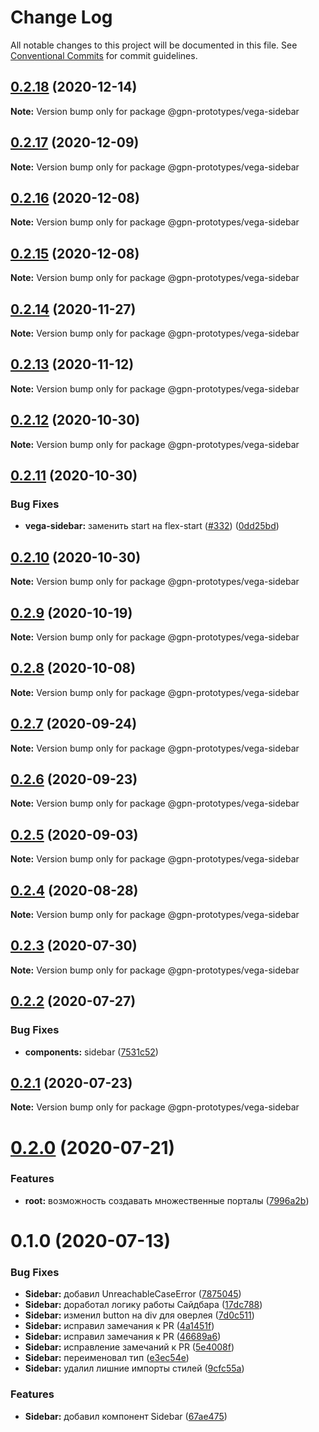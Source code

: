 # Change Log

All notable changes to this project will be documented in this file.
See [Conventional Commits](https://conventionalcommits.org) for commit guidelines.

## [0.2.18](https://github.com/gpn-prototypes/vega-ui/compare/@gpn-prototypes/vega-sidebar@0.2.17...@gpn-prototypes/vega-sidebar@0.2.18) (2020-12-14)

**Note:** Version bump only for package @gpn-prototypes/vega-sidebar





## [0.2.17](https://github.com/gpn-prototypes/vega-ui/compare/@gpn-prototypes/vega-sidebar@0.2.15...@gpn-prototypes/vega-sidebar@0.2.17) (2020-12-09)

**Note:** Version bump only for package @gpn-prototypes/vega-sidebar





## [0.2.16](https://github.com/gpn-prototypes/vega-ui/compare/@gpn-prototypes/vega-sidebar@0.2.15...@gpn-prototypes/vega-sidebar@0.2.16) (2020-12-08)

**Note:** Version bump only for package @gpn-prototypes/vega-sidebar





## [0.2.15](https://github.com/gpn-prototypes/vega-ui/compare/@gpn-prototypes/vega-sidebar@0.2.14...@gpn-prototypes/vega-sidebar@0.2.15) (2020-12-08)

**Note:** Version bump only for package @gpn-prototypes/vega-sidebar





## [0.2.14](https://github.com/gpn-prototypes/vega-ui/compare/@gpn-prototypes/vega-sidebar@0.2.13...@gpn-prototypes/vega-sidebar@0.2.14) (2020-11-27)

**Note:** Version bump only for package @gpn-prototypes/vega-sidebar





## [0.2.13](https://github.com/gpn-prototypes/vega-ui/compare/@gpn-prototypes/vega-sidebar@0.2.12...@gpn-prototypes/vega-sidebar@0.2.13) (2020-11-12)

**Note:** Version bump only for package @gpn-prototypes/vega-sidebar





## [0.2.12](https://github.com/gpn-prototypes/vega-ui/compare/@gpn-prototypes/vega-sidebar@0.2.11...@gpn-prototypes/vega-sidebar@0.2.12) (2020-10-30)

**Note:** Version bump only for package @gpn-prototypes/vega-sidebar





## [0.2.11](https://github.com/gpn-prototypes/vega-ui/compare/@gpn-prototypes/vega-sidebar@0.2.10...@gpn-prototypes/vega-sidebar@0.2.11) (2020-10-30)


### Bug Fixes

* **vega-sidebar:** заменить start на flex-start ([#332](https://github.com/gpn-prototypes/vega-ui/issues/332)) ([0dd25bd](https://github.com/gpn-prototypes/vega-ui/commit/0dd25bdaad3ca5af03ab3a8f1290dad0f7cdf761))





## [0.2.10](https://github.com/gpn-prototypes/vega-ui/compare/@gpn-prototypes/vega-sidebar@0.2.9...@gpn-prototypes/vega-sidebar@0.2.10) (2020-10-30)

**Note:** Version bump only for package @gpn-prototypes/vega-sidebar





## [0.2.9](https://github.com/gpn-prototypes/vega-ui/compare/@gpn-prototypes/vega-sidebar@0.2.8...@gpn-prototypes/vega-sidebar@0.2.9) (2020-10-19)

**Note:** Version bump only for package @gpn-prototypes/vega-sidebar





## [0.2.8](https://github.com/gpn-prototypes/vega-ui/compare/@gpn-prototypes/vega-sidebar@0.2.7...@gpn-prototypes/vega-sidebar@0.2.8) (2020-10-08)

**Note:** Version bump only for package @gpn-prototypes/vega-sidebar





## [0.2.7](https://github.com/gpn-prototypes/vega-ui/compare/@gpn-prototypes/vega-sidebar@0.2.6...@gpn-prototypes/vega-sidebar@0.2.7) (2020-09-24)

**Note:** Version bump only for package @gpn-prototypes/vega-sidebar





## [0.2.6](https://github.com/gpn-prototypes/vega-ui/compare/@gpn-prototypes/vega-sidebar@0.2.5...@gpn-prototypes/vega-sidebar@0.2.6) (2020-09-23)

**Note:** Version bump only for package @gpn-prototypes/vega-sidebar





## [0.2.5](https://github.com/gpn-prototypes/vega-ui/compare/@gpn-prototypes/vega-sidebar@0.2.4...@gpn-prototypes/vega-sidebar@0.2.5) (2020-09-03)

**Note:** Version bump only for package @gpn-prototypes/vega-sidebar





## [0.2.4](https://github.com/gpn-prototypes/vega-ui/compare/@gpn-prototypes/vega-sidebar@0.2.3...@gpn-prototypes/vega-sidebar@0.2.4) (2020-08-28)

**Note:** Version bump only for package @gpn-prototypes/vega-sidebar





## [0.2.3](https://github.com/gpn-prototypes/vega-ui/compare/@gpn-prototypes/vega-sidebar@0.2.2...@gpn-prototypes/vega-sidebar@0.2.3) (2020-07-30)

**Note:** Version bump only for package @gpn-prototypes/vega-sidebar





## [0.2.2](https://github.com/gpn-prototypes/vega-ui/compare/@gpn-prototypes/vega-sidebar@0.2.1...@gpn-prototypes/vega-sidebar@0.2.2) (2020-07-27)


### Bug Fixes

* **components:** sidebar ([7531c52](https://github.com/gpn-prototypes/vega-ui/commit/7531c52e03dc6b19351ebd11d068073d3210cf65))





## [0.2.1](https://github.com/gpn-prototypes/vega-ui/compare/@gpn-prototypes/vega-sidebar@0.2.0...@gpn-prototypes/vega-sidebar@0.2.1) (2020-07-23)

**Note:** Version bump only for package @gpn-prototypes/vega-sidebar





# [0.2.0](https://github.com/gpn-prototypes/vega-ui/compare/@gpn-prototypes/vega-sidebar@0.1.0...@gpn-prototypes/vega-sidebar@0.2.0) (2020-07-21)


### Features

* **root:** возможность создавать множественные порталы ([7996a2b](https://github.com/gpn-prototypes/vega-ui/commit/7996a2bae82f938d31797fd5d7ae362fbbf87014))





# 0.1.0 (2020-07-13)


### Bug Fixes

* **Sidebar:** добавил UnreachableCaseError ([7875045](https://github.com/gpn-prototypes/vega-ui/commit/787504506902ffd361a52d0a80f2662e794c81f3))
* **Sidebar:** доработал логику работы Сайдбара ([17dc788](https://github.com/gpn-prototypes/vega-ui/commit/17dc7884347abc6b9acfdbe24cfdef2deb794e72))
* **Sidebar:** изменил button на div для оверлея ([7d0c511](https://github.com/gpn-prototypes/vega-ui/commit/7d0c51168749d87d2853fe1e34e0ce0a21a69de6))
* **Sidebar:** исправил замечания к PR ([4a1451f](https://github.com/gpn-prototypes/vega-ui/commit/4a1451fb4cfb343c3aba200f895b4eb05c2e0518))
* **Sidebar:** исправил замечания к PR ([46689a6](https://github.com/gpn-prototypes/vega-ui/commit/46689a6a0f59e7897ca3b4897390606141de6172))
* **Sidebar:** исправление замечаний к PR ([5e4008f](https://github.com/gpn-prototypes/vega-ui/commit/5e4008f80bf497f40e9d9261879e26992339e92d))
* **Sidebar:** переименовал тип ([e3ec54e](https://github.com/gpn-prototypes/vega-ui/commit/e3ec54e9c03c8445c358ef3e6d12a733ede3e06e))
* **Sidebar:** удалил лишние импорты стилей ([9cfc55a](https://github.com/gpn-prototypes/vega-ui/commit/9cfc55a6e1efbbb8b8d17cef672680d02da88c82))


### Features

* **Sidebar:** добавил компонент Sidebar ([67ae475](https://github.com/gpn-prototypes/vega-ui/commit/67ae47572df48e4dc519a9f50e1658eefb477613))
